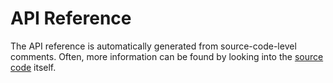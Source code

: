 # API Reference

The API reference is automatically generated from source-code-level comments.
Often, more information can be found by looking into the [source code](https://github.com/hazelcast/hazelcast-csharp-client) itself.

